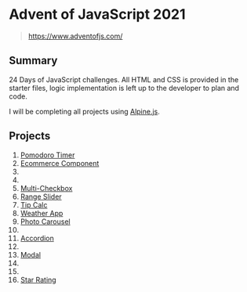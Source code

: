 # **Advent of JavaScript 2021**
> https://www.adventofjs.com/

## Summary
24 Days of JavaScript challenges. All HTML and CSS is provided in the starter files, logic implementation is left up to the developer to plan and code.

I will be completing all projects using [Alpine.js](https://alpinejs.dev/).

## **Projects**
1. [Pomodoro Timer](./01-pomodoro-timer)
2. [Ecommerce Component](./02-ecommerce-component)
3. 
4. 
5. [Multi-Checkbox](./05-multi-checkbox)
6. [Range Slider](./06-range-slider)
7. [Tip Calc](./07-tip-calc)
8. [Weather App](./08-weather-app)
9. [Photo Carousel](./09-photo-carousel)
10. 
11. [Accordion](./11-accordion)
12. 
13. [Modal](./13-modal)
14. 
15. 
16. [Star Rating](./16-star-rating)

